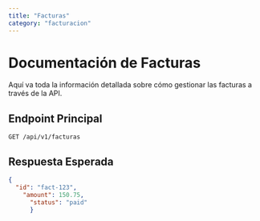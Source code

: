 ```yaml
---
title: "Facturas"
category: "facturacion"
---
```

# Documentación de Facturas

Aquí va toda la información detallada sobre cómo gestionar las facturas a través de la API.

## Endpoint Principal

`GET /api/v1/facturas`

## Respuesta Esperada

```json
{
  "id": "fact-123",
    "amount": 150.75,
      "status": "paid"
      }